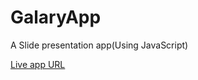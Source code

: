 # GalaryApp
A Slide presentation app(Using JavaScript)

[Live app URL](https://gallery-app-9943.netlify.app/)
